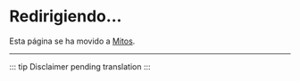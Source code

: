 ﻿---
layout: page
---

<script setup>
import { onMounted } from 'vue'

onMounted(() => {
  // Redirigir automáticamente a mitos
  window.location.href = '/es/mitos'
})
</script>

# Redirigiendo...

Esta página se ha movido a [Mitos](/es/mitos).

---

::: tip
Disclaimer pending translation
:::
